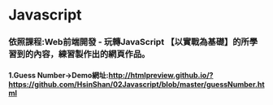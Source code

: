 # Javascript
### 依照課程:Web前端開發 - 玩轉JavaScript 【以實戰為基礎】的所學習到的內容，練習製作出的網頁作品。
#### 1.Guess Number→Demo網址:http://htmlpreview.github.io/?https://github.com/HsinShan/02Javascript/blob/master/guessNumber.html
